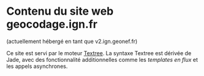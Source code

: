 # Contenu du site web geocodage.ign.fr

(actuellement hébergé en tant que v2.ign.geonef.fr)

Ce site est servi par le moteur
[Textree](https://www.npmjs.com/package/textream). La syntaxe Textree
est dérivée de Jade, avec des fonctionnalité additionnelles comme les
*templates en flux* et les appels asynchrones.

